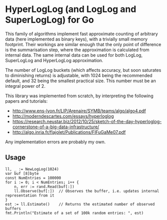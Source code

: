 # HyperLogLog (and LogLog and SuperLogLog) for Go

This family of algorithms implement fast approximate counting of arbitrary data (here implemented as binary keys), with a trivially small memory footprint. Their workings are similar enough that the only point of difference is the summarisation step, where the approximation is calculated from internal data. The same internal data can be used for both LogLog, SuperLogLog and HyperLogLog approximation.

The number of LogLog buckets (which affects accuracy, but soon saturates to diminishing returns) is adjustable, with 1024 being the recommended default, and 32 being the smallest practical size. This number must be an integral power of 2.

This library was implemented from scratch, by interpreting the following papers and tutorials:

* http://www.ens-lyon.fr/LIP/Arenaire/SYMB/teams/algo/algo4.pdf
* http://moderndescartes.com/essays/hyperloglog
* https://research.neustar.biz/2012/10/25/sketch-of-the-day-hyperloglog-cornerstone-of-a-big-data-infrastructure/
* http://algo.inria.fr/flajolet/Publications/FlFuGaMe07.pdf

Any implementation errors are probably my own.

## Usage

	ll, _ := NewLogLog(1024)
	var buf [8]byte
	const NumEntries = 100000
	for i := 0; i < NumEntries; i++ {
		n, err := rand.Read(buf[:])
		ll.Observe(buf[:])  // Observes the buffer, i.e. updates internal representation from it
	}
	est := ll.Estimate()    // Returns the estimated number of observed buffers
	fmt.Println("Estimate of a set of 100k random entries: ", est)
